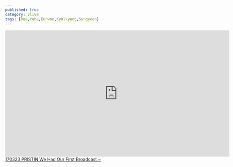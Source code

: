 ```yaml
---
published: true
category: vlive
tags: [Roa,Yuha,Eunwoo,Kyulkyung,Sungyeon]
---
```

<iframe src="http://www.vlive.tv/embed/25698" frameborder="no" scrolling="no" marginwidth="0" marginheight="0" WIDTH="720" HEIGHT="405" allowfullscreen></iframe><br /><a href="" target="_blank">170323 PRISTIN We Had Our First Broadcast ~</a>